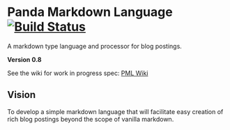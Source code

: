 Panda Markdown Language [![Build Status](https://travis-ci.org/necrophonic/panda-markdown.png?branch=master)](https://travis-ci.org/necrophonic/panda-markdown)
=======================

A markdown type language and processor for blog postings.

**Version 0.8**


See the wiki for work in progress spec: [PML Wiki](https://github.com/necrophonic/panda-markdown/wiki)


## Vision ##

To develop a simple markdown language that will facilitate easy creation of rich blog postings beyond the scope of vanilla markdown.
